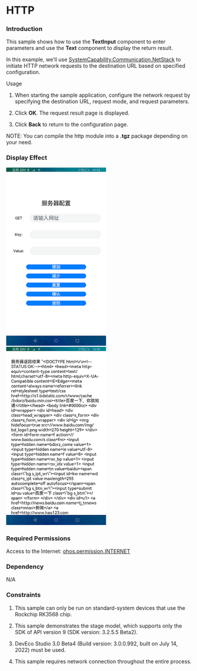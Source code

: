 # HTTP

### Introduction

This sample shows how to use the **TextInput** component to enter parameters and use the **Text** component to display the return result.

In this example, we'll use [SystemCapability.Communication.NetStack](https://gitee.com/openharmony/docs/blob/master/en/application-dev/reference/apis/js-apis-http.md) to initiate HTTP network requests to the destination URL based on specified configuration.

Usage

1. When starting the sample application, configure the network request by specifying the destination URL, request mode, and request parameters.

2. Click **OK**. The request result page is displayed.

3. Click **Back** to return to the configuration page.

NOTE: You can compile the http module into a **.tgz** package depending on your need.

### Display Effect

![](screenshots/device/index.png) ![](screenshots/device/result.png)

### Required Permissions

Access to the Internet: [ohos.permission.INTERNET](https://gitee.com/openharmony/docs/blob/master/en/application-dev/security/permission-list.md)

### Dependency

N/A

### Constraints

1. This sample can only be run on standard-system devices that use the Rockchip RK3568 chip.

2. This sample demonstrates the stage model, which supports only the SDK of API version 9 (SDK version: 3.2.5.5 Beta2).

3. DevEco Studio 3.0 Beta4 (Build version: 3.0.0.992, built on July 14, 2022) must be used.

4. This sample requires network connection throughout the entire process.
